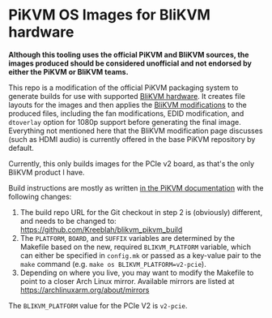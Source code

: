# PiKVM OS Images for BliKVM hardware

**Although this tooling uses the official PiKVM and BliKVM sources, the images produced should be considered unofficial and not endorsed by either the PiKVM or BliKVM teams.**

This repo is a modification of the official PiKVM packaging system to generate builds for use with supported [BliKVM hardware](https://www.blicube.com).  It creates file layouts for the images and then applies the [BliKVM modifications](https://wiki.blicube.com/blikvm/en/modify_pikvm_image/) to the produced files, including the fan modifications, EDID modification, and `dtoverlay` option for 1080p support before generating the final image.  Everything not mentioned here that the BliKVM modification page discusses (such as HDMI audio) is currently offered in the base PiKVM repository by default.

Currently, this only builds images for the PCIe v2 board, as that's the only BliKVM product I have.

Build instructions are mostly as written [in the PiKVM documentation](https://docs.pikvm.org/building_os/) with the following changes:

1. The build repo URL for the Git checkout in step 2 is (obviously) different, and needs to be changed to: https://github.com/Kreeblah/blikvm_pikvm_build
2. The `PLATFORM`, `BOARD`, and `SUFFIX` variables are determined by the Makefile based on the new, required `BLIKVM_PLATFORM` variable, which can either be specified in `config.mk` or passed as a key-value pair to the `make` command (e.g. `make os BLIKVM_PLATFORM=v2-pcie`).
3. Depending on where you live, you may want to modify the Makefile to point to a closer Arch Linux mirror.  Available mirrors are listed at https://archlinuxarm.org/about/mirrors

The `BLIKVM_PLATFORM` value for the PCIe V2 is `v2-pcie`.